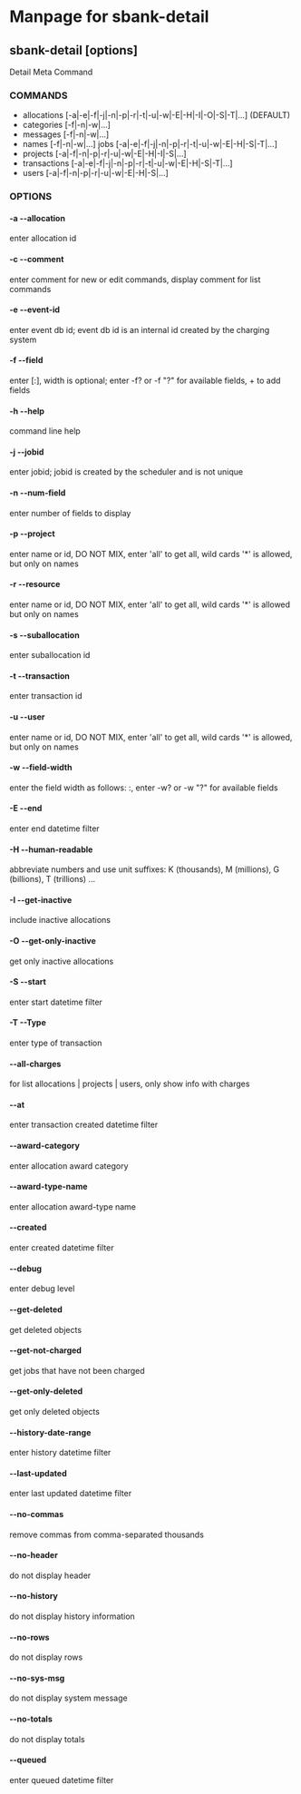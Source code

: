 # Manpage for sbank-detail

## sbank-detail <entity> [options]
Detail Meta Command

### COMMANDS
  * allocations [-a|-e|-f|-j|-n|-p|-r|-t|-u|-w|-E|-H|-I|-O|-S|-T|...] (DEFAULT) 
  * categories [-f|-n|-w|...] 
  * messages [-f|-n|-w|...] 
  * names [-f|-n|-w|...] jobs [-a|-e|-f|-j|-n|-p|-r|-t|-u|-w|-E|-H|-S|-T|...] 
  * projects [-a|-f|-n|-p|-r|-u|-w|-E|-H|-I|-S|...] 
  * transactions [-a|-e|-f|-j|-n|-p|-r|-t|-u|-w|-E|-H|-S|-T|...] 
  * users [-a|-f|-n|-p|-r|-u|-w|-E|-H|-S|...]

### OPTIONS
#### **-a --allocation**
enter allocation id

#### **-c --comment**
enter comment for new or edit commands, display comment for list commands

#### **-e --event-id**
enter event db id; event db id is an internal id created by the charging system

#### **-f --field**
enter <field>[:<width>], width is optional; enter -f? or -f "?" for available fields, + to add fields

#### **-h --help**
command line help

#### **-j --jobid**
enter jobid; jobid is created by the scheduler and is not unique

#### **-n --num-field**
enter number of fields to display

#### **-p --project**
enter name or id, DO NOT MIX, enter 'all' to get all, wild cards '*' is allowed, but only on names

#### **-r --resource**
enter name or id, DO NOT MIX, enter 'all' to get all, wild cards '*' is allowed but only on names

#### **-s --suballocation**
enter suballocation id

#### **-t --transaction**
enter transaction id

#### **-u --user**
enter name or id, DO NOT MIX, enter 'all' to get all, wild cards '*' is allowed, but only on names

#### **-w --field-width**
enter the field width as follows: <field>:<width>, enter -w? or -w "?" for available fields

#### **-E --end**
enter end datetime filter

#### **-H --human-readable**
abbreviate numbers and use unit suffixes: K (thousands), M (millions), G (billions), T (trillions) ...

#### **-I --get-inactive**
include inactive allocations

#### **-O --get-only-inactive**
get only inactive allocations

#### **-S --start**
enter start datetime filter

#### **-T --Type**
enter type of transaction

#### **--all-charges**
for list allocations | projects | users, only show info with charges

#### **--at**
enter transaction created datetime filter

#### **--award-category**
enter allocation award category

#### **--award-type-name**
enter allocation award-type name

#### **--created**
enter created datetime filter

#### **--debug**
enter debug level

#### **--get-deleted**
get deleted objects

#### **--get-not-charged**
get jobs that have not been charged

#### **--get-only-deleted**
get only deleted objects

#### **--history-date-range**
enter history datetime filter

#### **--last-updated**
enter last updated datetime filter

#### **--no-commas**
remove commas from comma-separated thousands

#### **--no-header**
do not display header

#### **--no-history**
do not display history information

#### **--no-rows**
do not display rows

#### **--no-sys-msg**
do not display system message

#### **--no-totals**
do not display totals

#### **--queued**
enter queued datetime filter
  
  
